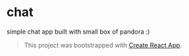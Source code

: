 # chat

simple chat app built with small box of pandora :)

> This project was bootstrapped with [Create React App](https://github.com/facebookincubator/create-react-app).
